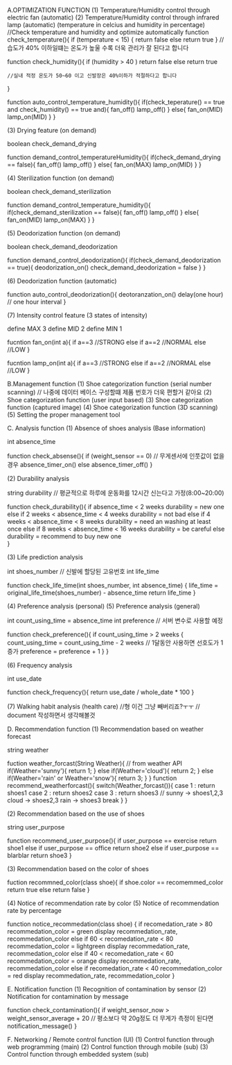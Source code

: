 A.OPTIMIZATION FUNCTION
(1) Temperature/Humidity control through electric fan (automatic)
(2) Temperature/Humidity control through infrared lamp (automatic)
(temperature in celcius and humidity in percentage)
//Check temperature and humidity and optimize automatically
function check_temperature(){
	if (temperature < 15) {
		return false
	else
		return true
}
//습도가 40% 이하일떄는 온도가 높울 수록 더욱 관리가 잘 된다고 합니다

function check_humidity(){
	if (humidity > 40 ) 
		return false
	else
		return true

	//실내 적정 온도가 50~60 이고 신발장은 40%이하가 적절하다고 합니다
}

function auto_control_temperature_humidity(){
	if(check_teperature() == true and check_humidity() == true and){
		fan_off()
		lamp_off()
	}
	else{
		fan_on(MID)
		lamp_on(MID)
	}
}

(3) Drying feature (on demand)

boolean check_demand_drying

function demand_control_temperatureHumidity(){
	if(check_demand_drying == false){
		fan_off()
		lamp_off()
	}
	else{
		fan_on(MAX)
		lamp_on(MID)
	}
}

(4) Sterilization function (on demand)

boolean check_demand_sterilization

function demand_control_temperature_humidity(){
	if(check_demand_sterilization == false){
		fan_off()
		lamp_off()
	}
	else{
		fan_on(MID)
		lamp_on(MAX)
	}
}

(5) Deodorization function (on demand)

boolean check_demand_deodorization

function demand_control_deodorization(){
	if(check_demand_deodorization == true){
		deodorization_on()
		check_demand_deodorization = false
	}
}

(6) Deodorization function (automatic)

function auto_control_deodorization(){
	deotoranzation_on()
	delay(one hour) // one hour interval
}

(7) Intensity control feature (3 states of intensity)

define MAX 3
define MID 2
define MIN 1

fucntion fan_on(int a){
	if a==3
		//STRONG
	else if a==2
		//NORMAL
	else
		//LOW
}

fucntion lamp_on(int a){
	if a==3
		//STRONG
	else if a==2
		//NORMAL
	else
		//LOW
}

B.Management function 
(1)	 Shoe categorization function (serial number scanning) // 나중에 데이터 베이스 구성할떄 제품 번호가 더욱 편할거 같아요
(2)	 Shoe categorization function (user input based)
(3)	 Shoe categorization function (captured image)
(4)	 Shoe categorization function (3D scanning)
(5)	 Setting the proper management tool

C.	Analysis function
(1)	 Absence of shoes analysis (Base information)

int absence_time

function check_absense(){
	if (weight_sensor == 0) // 무게센서에 인풋값이 없을 경우
		absence_timer_on()
	else
		absence_timer_off()
}

(2)	 Durability analysis

string durability // 평균적으로 하루에 운동화를 12시간 신는다고 가정(8:00~20:00)

function check_durability(){
	if absence_time < 2 weeks 
		durability = new one
	else if 2 weeks < absence_time < 4 weeks
		durability = not bad
	else if 4 weeks < absence_time < 8 weeks
		durability = need an washing at least once
	else if 8 weeks < absence_time < 16 weeks
		durability = be careful
	else
		durability = recommend to buy new one	
}

(3)	 Life prediction analysis

int shoes_number // 신발에 할당된 고유번호
int life_time

function check_life_time(int shoes_number, int absence_time) {
	life_time = original_life_time(shoes_number) - absence_time
	return life_time
}

(4)	 Preference analysis (personal)
(5)	 Preference analysis (general)

int count_using_time = absence_time
int preference // 서버 변수로 사용할 예정

function check_preference(){
	if count_using_time > 2 weeks {
		count_using_time = count_using_time - 2 weeks // 1달동안 사용하면 선호도가 1증가
		preference = preference + 1 
	}
}

(6)	 Frequency analysis

int use_date

function check_frequency(){
		return use_date / whole_date * 100
}

(7)	 Walking habit analysis (health care)
//형 이건 그냥 빼버리죠?ㅜㅜ // document 작성하면서 생각해볼것 

D.	Recommendation function 
(1)	 Recommendation based on weather forecast 

string weather

fuction weather_forcast(String Weather){ // from weather API
	if(Weather='sunny'){
	return 1;
}
else if(Weather='cloud'){
	return 2;
}
else if(Weather='rain' or Weather='snow'){
	return 3;
}
}
function recommend_weatherforcast(){
	switch(Weather_forcast()){
	case 1 : return shoes1 
	case 2 : return shoes2 
	case 3 : return shoes3  // sunny -> shoes1,2,3  cloud -> shoes2,3  rain -> shoes3 
			break
	}
}

(2)	 Recommendation based on the use of shoes

string user_purpose

function recommend_user_purpose(){
	if user_purpose == exercise
		return shoe1
	else if user_purpose == office
		return shoe2
	else if user_purpose == blarblar
		return shoe3
} 

(3)	 Recommendation based on the color of shoes

fuction recommned_color(class shoe){
	if shoe.color == recomemmed_color
		return true
	else
		return false
}

(4)	 Notice of recommendation rate by color
(5)	 Notice of recommendation rate by percentage

function notice_recommedation(class shoe) {
	if recomedation_rate > 80
		recommedation_color = green
		display recommedation_rate, recommedation_color
	else if 60 < recomedation_rate < 80
		recommedation_color = lightgreen
		display recommedation_rate, recommedation_color
	else if 40 < recomedation_rate < 60
		recommedation_color = orange
		display recommedation_rate, recommedation_color
	else if recomedation_rate < 40
		recommedation_color = red
		display recommedation_rate, recommedation_color
}

E.	Notification function 
(1)	 Recognition of contamination by sensor
(2)	 Notification for contamination by message

function check_contamination(){
	if weight_sensor_now > weight_sensor_average + 20 // 평소보다 약 20g정도 더 무게가 측정이 된다면
		notification_message()
}

F.	Networking / Remote control function (UI)
(1)	 Control function through web programming (main)
(2)	 Control function through mobile (sub)
(3)	 Control function through embedded system (sub)
